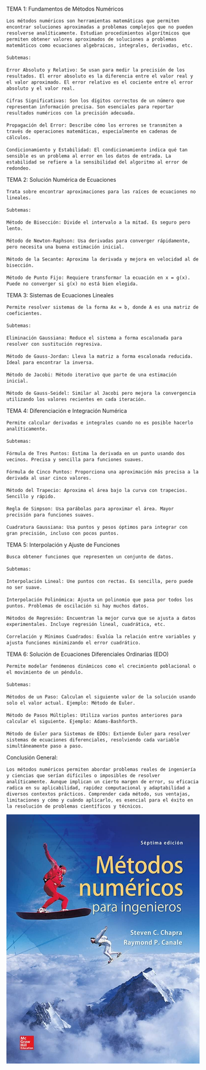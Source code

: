 TEMA 1: Fundamentos de Métodos Numéricos

    Los métodos numéricos son herramientas matemáticas que permiten encontrar soluciones aproximadas a problemas complejos que no pueden resolverse analíticamente. Estudian procedimientos algorítmicos que permiten obtener valores aproximados de soluciones a problemas matemáticos como ecuaciones algebraicas, integrales, derivadas, etc.

    Subtemas:

    Error Absoluto y Relativo: Se usan para medir la precisión de los resultados. El error absoluto es la diferencia entre el valor real y el valor aproximado. El error relativo es el cociente entre el error absoluto y el valor real.

    Cifras Significativas: Son los dígitos correctos de un número que representan información precisa. Son esenciales para reportar resultados numéricos con la precisión adecuada.

    Propagación del Error: Describe cómo los errores se transmiten a través de operaciones matemáticas, especialmente en cadenas de cálculos.

    Condicionamiento y Estabilidad: El condicionamiento indica qué tan sensible es un problema al error en los datos de entrada. La estabilidad se refiere a la sensibilidad del algoritmo al error de redondeo.

TEMA 2: Solución Numérica de Ecuaciones

    Trata sobre encontrar aproximaciones para las raíces de ecuaciones no lineales.

    Subtemas:

    Método de Bisección: Divide el intervalo a la mitad. Es seguro pero lento.

    Método de Newton-Raphson: Usa derivadas para converger rápidamente, pero necesita una buena estimación inicial.

    Método de la Secante: Aproxima la derivada y mejora en velocidad al de bisección.

    Método de Punto Fijo: Requiere transformar la ecuación en x = g(x). Puede no converger si g(x) no está bien elegida.

TEMA 3: Sistemas de Ecuaciones Lineales

    Permite resolver sistemas de la forma Ax = b, donde A es una matriz de coeficientes.

    Subtemas:

    Eliminación Gaussiana: Reduce el sistema a forma escalonada para resolver con sustitución regresiva.

    Método de Gauss-Jordan: Lleva la matriz a forma escalonada reducida. Ideal para encontrar la inversa.

    Método de Jacobi: Método iterativo que parte de una estimación inicial.

    Método de Gauss-Seidel: Similar al Jacobi pero mejora la convergencia utilizando los valores recientes en cada iteración.

TEMA 4: Diferenciación e Integración Numérica

    Permite calcular derivadas e integrales cuando no es posible hacerlo analíticamente.

    Subtemas:

    Fórmula de Tres Puntos: Estima la derivada en un punto usando dos vecinos. Precisa y sencilla para funciones suaves.

    Fórmula de Cinco Puntos: Proporciona una aproximación más precisa a la derivada al usar cinco valores.

    Método del Trapecio: Aproxima el área bajo la curva con trapecios. Sencillo y rápido.

    Regla de Simpson: Usa parábolas para aproximar el área. Mayor precisión para funciones suaves.

    Cuadratura Gaussiana: Usa puntos y pesos óptimos para integrar con gran precisión, incluso con pocos puntos.

TEMA 5: Interpolación y Ajuste de Funciones

    Busca obtener funciones que representen un conjunto de datos.

    Subtemas:

    Interpolación Lineal: Une puntos con rectas. Es sencilla, pero puede no ser suave.

    Interpolación Polinómica: Ajusta un polinomio que pasa por todos los puntos. Problemas de oscilación si hay muchos datos.

    Métodos de Regresión: Encuentran la mejor curva que se ajusta a datos experimentales. Incluye regresión lineal, cuadrática, etc.

    Correlación y Mínimos Cuadrados: Evalúa la relación entre variables y ajusta funciones minimizando el error cuadrático.

TEMA 6: Solución de Ecuaciones Diferenciales Ordinarias (EDO)

    Permite modelar fenómenos dinámicos como el crecimiento poblacional o el movimiento de un péndulo.

    Subtemas:

    Métodos de un Paso: Calculan el siguiente valor de la solución usando solo el valor actual. Ejemplo: Método de Euler.

    Método de Pasos Múltiples: Utiliza varios puntos anteriores para calcular el siguiente. Ejemplo: Adams-Bashforth.

    Método de Euler para Sistemas de EDOs: Extiende Euler para resolver sistemas de ecuaciones diferenciales, resolviendo cada variable simultáneamente paso a paso.

Conclusión General:

    Los métodos numéricos permiten abordar problemas reales de ingeniería y ciencias que serían difíciles o imposibles de resolver analíticamente. Aunque implican un cierto margen de error, su eficacia radica en su aplicabilidad, rapidez computacional y adaptabilidad a diversos contextos prácticos. Comprender cada método, sus ventajas, limitaciones y cómo y cuándo aplicarlo, es esencial para el éxito en la resolución de problemas científicos y técnicos.



    
![alt text](image.png)